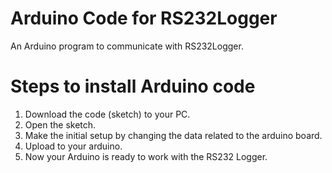 # Arduino Code for RS232Logger
An Arduino program to communicate with RS232Logger.


# Steps to install Arduino code

1. Download the code (sketch) to your PC.
2. Open the sketch.
3. Make the initial setup by changing the data related to the arduino board.
4. Upload to your arduino.
5. Now your Arduino is ready to work with the RS232 Logger.
